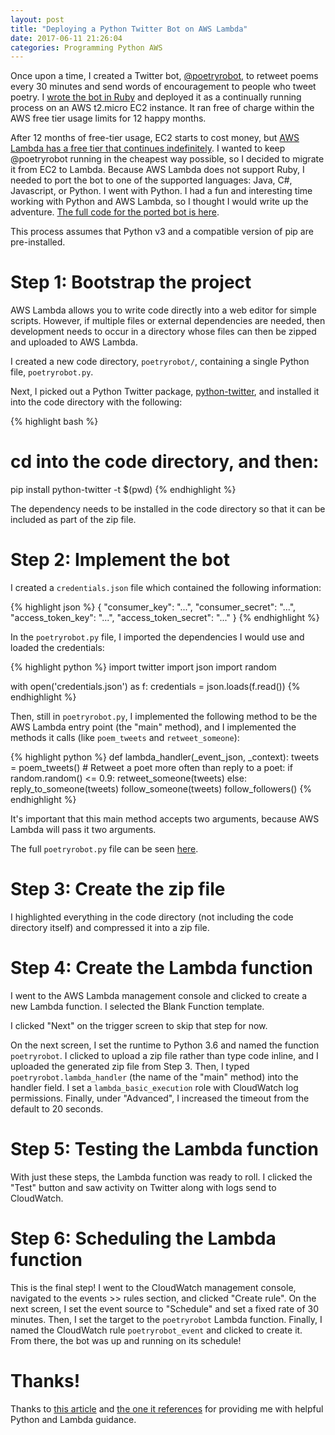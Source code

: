```yaml
---
layout: post
title: "Deploying a Python Twitter Bot on AWS Lambda"
date: 2017-06-11 21:26:04
categories: Programming Python AWS
---
```


Once upon a time, I created a Twitter bot, [@poetryrobot](https://twitter.com/poetryrobot), to retweet poems every 30 minutes and send words of encouragement to people who tweet poetry. I [wrote the bot in Ruby](https://github.com/annejohnson/poetryrobot) and deployed it as a continually running process on an AWS t2.micro EC2 instance. It ran free of charge within the AWS free tier usage limits for 12 happy months.

After 12 months of free-tier usage, EC2 starts to cost money, but [AWS Lambda has a free tier that continues indefinitely](https://aws.amazon.com/lambda/pricing/). I wanted to keep @poetryrobot running in the cheapest way possible, so I decided to migrate it from EC2 to Lambda. Because AWS Lambda does not support Ruby, I needed to port the bot to one of the supported languages: Java, C#, Javascript, or Python. I went with Python. I had a fun and interesting time working with Python and AWS Lambda, so I thought I would write up the adventure. [The full code for the ported bot is here](https://github.com/annejohnson/poetryrobot_py).

This process assumes that Python v3 and a compatible version of pip are pre-installed.

# Step 1: Bootstrap the project

AWS Lambda allows you to write code directly into a web editor for simple scripts. However, if multiple files or external dependencies are needed, then development needs to occur in a directory whose files can then be zipped and uploaded to AWS Lambda.

I created a new code directory, `poetryrobot/`, containing a single Python file, `poetryrobot.py`.

Next, I picked out a Python Twitter package, [python-twitter](https://github.com/bear/python-twitter), and installed it into the code directory with the following:

{% highlight bash %}
# cd into the code directory, and then:
pip install python-twitter -t $(pwd)
{% endhighlight %}

The dependency needs to be installed in the code directory so that it can be included as part of the zip file.

# Step 2: Implement the bot

I created a `credentials.json` file which contained the following information:

{% highlight json %}
{
  "consumer_key": "...",
  "consumer_secret": "...",
  "access_token_key": "...",
  "access_token_secret": "..."
}
{% endhighlight %}

In the `poetryrobot.py` file, I imported the dependencies I would use and loaded the credentials:

{% highlight python %}
import twitter
import json
import random

with open('credentials.json') as f:
    credentials = json.loads(f.read())
{% endhighlight %}

Then, still in `poetryrobot.py`, I implemented the following method to be the AWS Lambda entry point (the "main" method), and I implemented the methods it calls (like `poem_tweets` and `retweet_someone`):

{% highlight python %}
def lambda_handler(_event_json, _context):
    tweets = poem_tweets()
    # Retweet a poet more often than reply to a poet:
    if random.random() <= 0.9:
        retweet_someone(tweets)
    else:
        reply_to_someone(tweets)
    follow_someone(tweets)
    follow_followers()
{% endhighlight %}

It's important that this main method accepts two arguments, because AWS Lambda will pass it two arguments.

The full `poetryrobot.py` file can be seen [here](https://github.com/annejohnson/poetryrobot_py/blob/master/poetryrobot.py).

# Step 3: Create the zip file

I highlighted everything in the code directory (not including the code directory itself) and compressed it into a zip file.

# Step 4: Create the Lambda function

I went to the AWS Lambda management console and clicked to create a new Lambda function. I selected the Blank Function template.

I clicked "Next" on the trigger screen to skip that step for now.

On the next screen, I set the runtime to Python 3.6 and named the function `poetryrobot`. I clicked to upload a zip file rather than type code inline, and I uploaded the generated zip file from Step 3. Then, I typed `poetryrobot.lambda_handler` (the name of the "main" method) into the handler field. I set a `lambda_basic_execution` role with CloudWatch log permissions. Finally, under "Advanced", I increased the timeout from the default to 20 seconds.

# Step 5: Testing the Lambda function

With just these steps, the Lambda function was ready to roll. I clicked the "Test" button and saw activity on Twitter along with logs send to CloudWatch.

# Step 6: Scheduling the Lambda function

This is the final step! I went to the CloudWatch management console, navigated to the events >> rules section, and clicked "Create rule". On the next screen, I set the event source to "Schedule" and set a fixed rate of 30 minutes. Then, I set the target to the `poetryrobot` Lambda function. Finally, I named the CloudWatch rule `poetryrobot_event` and clicked to create it. From there, the bot was up and running on its schedule!

# Thanks!

Thanks to [this article](http://blog.pythonicneteng.com/2016/09/make-twitter-bot-in-python-and-aws.html) and [the one it references](http://joelgrus.com/2015/12/30/polyglot-twitter-bot-part-3-python-27-aws-lambda/) for providing me with helpful Python and Lambda guidance.
